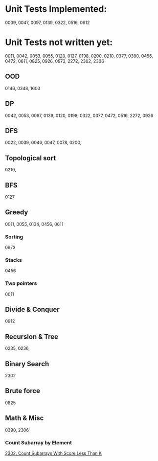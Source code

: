 # Unit Tests Implemented:

0039, 0047, 0097, 0139, 0322, 0516, 0912

# Unit Tests not written yet:
0011, 0042, 0053, 0055, 0120, 0127, 0198, 0200, 0210, 0377, 0390, 0456, 0472, 0611, 0825, 0926, 0973, 2272, 2302, 2306

## OOD
0146, 0348, 1603

## DP
0042, 0053, 0097, 0139, 0120, 0198, 0322, 0377, 0472, 0516, 2272, 0926

## DFS
0022, 0039, 0046, 0047, 0078, 0200, 

## Topological sort
0210,

## BFS
0127

## Greedy
0011, 0055, 0134, 0456, 0611

### Sorting
0973

### Stacks
0456

### Two pointers
0011

## Divide & Conquer
0912

## Recursion & Tree
0235, 0236, 

## Binary Search
2302

## Brute force
0825

## Math & Misc
0390, 2306

### Count Subarray by Element
[2302. Count Subarrays With Score Less Than K](https://leetcode.com/problems/count-subarrays-with-score-less-than-k/submissions/)